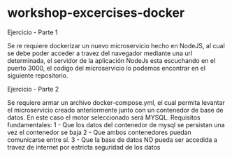 # workshop-excercises-docker

Ejercicio - Parte 1

Se re requiere dockerizar un nuevo microservicio hecho en NodeJS, al cual se debe poder acceder a travez del navegador mediante una url determinada, el servidor de la aplicación NodeJs esta escuchando en el puerto 3000, el codigo del microservicio lo podemos encontrar en el siguiente repositorio.

Ejercicio - Parte 2

Se requiere armar un archivo docker-compose.yml, el cual permita levantar el microservicio creado anteriormente  junto con un contenedor de base de datos. 
En este caso el motor seleccionado será MYSQL.
Requisitos fundamentales: 
  1 - Que los datos del contenedor de mysql  se persistan una vez el contenedor se baja
  2 - Que ambos contenedores puedan comunicarse entre sí.
  3 - Que la base de datos NO pueda ser accedida a travez de internet por estricta seguridad de los datos
